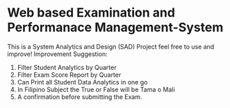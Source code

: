 # Web based Examination and Performanace Management-System
This is a System Analytics and Design (SAD) Project feel free to use and improve!
Improvement Suggestion:
1. Filter Student Analytics by Quarter
2. Filter Exam Score Report by Quarter
3. Can Print all Student Data Analytics in one go
4. In Filipino Subject the True or False will be Tama o Mali
5. A confirmation before submitting the Exam.
